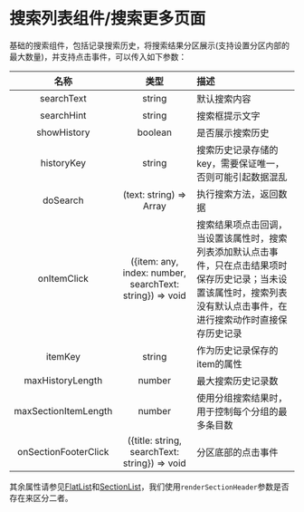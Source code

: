 # 搜索列表组件/搜索更多页面

基础的搜索组件，包括记录搜索历史，将搜索结果分区展示(支持设置分区内部的最大数量)，并支持点击事件，可以传入如下参数：

| 名称 | 类型 | 描述 |
| :-: | :-: | :- |
| searchText | string | 默认搜索内容 |
| searchHint | string | 搜索框提示文字 |
| showHistory | boolean | 是否展示搜索历史 |
| historyKey | string | 搜索历史记录存储的key，需要保证唯一，否则可能引起数据混乱 |
| doSearch | (text: string) => Array | 执行搜索方法，返回数据 |
| onItemClick | ({item: any, index: number, searchText: string}) => void | 搜索结果项点击回调，当设置该属性时，搜索列表添加默认点击事件，只在点击结果项时保存历史记录；当未设置该属性时，搜索列表没有默认点击事件，在进行搜索动作时直接保存历史记录 |
| itemKey | string | 作为历史记录保存的item的属性 |
| maxHistoryLength | number | 最大搜索历史记录数 |
| maxSectionItemLength | number | 使用分组搜索结果时，用于控制每个分组的最多条目数 |
| onSectionFooterClick | ({title: string, searchText: string}) => void | 分区底部的点击事件 |

其余属性请参见[FlatList](https://reactnative.cn/docs/flatlist/)和[SectionList](https://reactnative.cn/docs/sectionlist/)，我们使用`renderSectionHeader`参数是否存在来区分二者。
